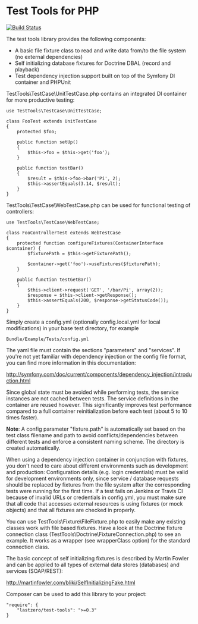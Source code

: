 Test Tools for PHP
==================

[![Build Status](https://travis-ci.org/lastzero/test-tools.png?branch=master)](https://travis-ci.org/lastzero/test-tools)

The test tools library provides the following components:

* A basic file fixture class to read and write data from/to the file system (no external dependencies)
* Self initializing database fixtures for Doctrine DBAL (record and playback)
* Test dependency injection support built on top of the Symfony DI container and PHPUnit

TestTools\TestCase\UnitTestCase.php contains an integrated DI container for more productive testing:

    use TestTools\TestCase\UnitTestCase;

    class FooTest extends UnitTestCase
    {
        protected $foo;

        public function setUp()
        {
            $this->foo = $this->get('foo');
        }

        public function testBar()
        {
            $result = $this->foo->bar('Pi', 2);
            $this->assertEquals(3.14, $result);
        }
    }

TestTools\TestCase\WebTestCase.php can be used for functional testing of controllers:

    use TestTools\TestCase\WebTestCase;

    class FooControllerTest extends WebTestCase
    {
        protected function configureFixtures(ContainerInterface $container) {
            $fixturePath = $this->getFixturePath();

            $container->get('foo')->useFixtures($fixturePath);
        }

        public function testGetBar()
        {
            $this->client->request('GET', '/bar/Pi', array(2));
            $response = $this->client->getResponse();
            $this->assertEquals(200, $response->getStatusCode());
        }
    }

Simply create a config.yml (optionally config.local.yml for local modifications) in your base test directory,
for example

    Bundle/Example/Tests/config.yml
    
The yaml file must contain the sections "parameters" and "services". If you're not yet familiar with
dependency injection or the config file format, you can find more information in this documentation:

http://symfony.com/doc/current/components/dependency_injection/introduction.html

Since global state must be avoided while performing tests, the service instances are not 
cached between tests. The service definitions in the container are reused however. This significantly
improves test performance compared to a full container reinitialization before each test (about 5 to 10 times faster).

**Note**: A config parameter "fixture.path" is automatically set based on the test class filename and path 
to avoid conflicts/dependencies between different tests and enforce a consistent naming scheme.
The directory is created automatically.

When using a dependency injection container in conjunction with fixtures, you don't need to care about 
different environments such as development and production:
Configuration details (e.g. login credentials) must be valid for development 
environments only, since service / database requests should be replaced by fixtures from the file system after the 
corresponding tests were running for the first time. If a test fails on Jenkins or Travis CI
because of invalid URLs or credentials in config.yml, you must make sure that all code that 
accesses external resources is using fixtures (or mock objects) and that all fixtures are checked in properly.
 
You can use TestTools\Fixture\FileFixture.php to easily make any existing classes work with file based fixtures.
Have a look at the Doctrine fixture connection class (TestTools\Doctrine\FixtureConnection.php) to see an example.
It works as a wrapper (see wrapperClass option) for the standard connection class.

The basic concept of self initializing fixtures is described by Martin Fowler and can be applied to all
types of external data stores (databases) and services (SOAP/REST):

http://martinfowler.com/bliki/SelfInitializingFake.html

Composer can be used to add this library to your project:

    "require": {
        "lastzero/test-tools": ">=0.3"
    }
